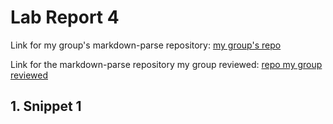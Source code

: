 # Lab Report 4

Link for my group's markdown-parse repository: [my group's repo](https://github.com/Mashyuf/markdown-parser)

Link for the markdown-parse repository my group reviewed: [repo my group reviewed](https://github.com/cmy0357/markdown-parser)

## 1. Snippet 1

